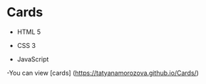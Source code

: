 # Cards
- HTML 5
* CSS 3 
+ JavaScript

-You can view [cards] (https://tatyanamorozova.github.io/Cards/)
